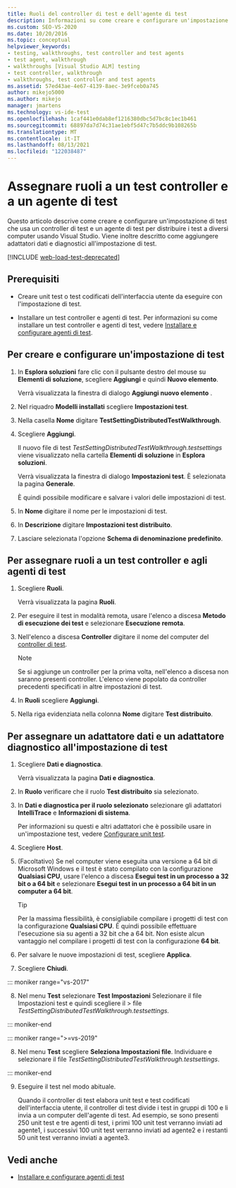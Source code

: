 ```yaml
---
title: Ruoli del controller di test e dell'agente di test
description: Informazioni su come creare e configurare un'impostazione test che usa un test controller e un agente di test per distribuire i test tra più computer usando Visual Studio.
ms.custom: SEO-VS-2020
ms.date: 10/20/2016
ms.topic: conceptual
helpviewer_keywords:
- testing, walkthroughs, test controller and test agents
- test agent, walkthrough
- walkthroughs [Visual Studio ALM] testing
- test controller, walkthrough
- walkthroughs, test controller and test agents
ms.assetid: 57ed43ae-4e67-4139-8aec-3e9fceb0a745
author: mikejo5000
ms.author: mikejo
manager: jmartens
ms.technology: vs-ide-test
ms.openlocfilehash: 1caf441e0dab8ef1216380dbc5d7bc8c1ec1b461
ms.sourcegitcommit: 68897da7d74c31ae1ebf5d47c7b5ddc9b108265b
ms.translationtype: MT
ms.contentlocale: it-IT
ms.lasthandoff: 08/13/2021
ms.locfileid: "122038487"
---
```

# <a name="assign-roles-to-a-test-controller-and-test-agent"></a>Assegnare ruoli a un test controller e a un agente di test

Questo articolo descrive come creare e configurare un'impostazione di test che usa un controller di test e un agente di test per distribuire i test a diversi computer usando Visual Studio. Viene inoltre descritto come aggiungere adattatori dati e diagnostici all'impostazione di test.

[!INCLUDE [web-load-test-deprecated](includes/web-load-test-deprecated.md)]

## <a name="prerequisites"></a>Prerequisiti

- Creare unit test o test codificati dell'interfaccia utente da eseguire con l'impostazione di test.

- Installare un test controller e agenti di test. Per informazioni su come installare un test controller e agenti di test, vedere [Installare e configurare agenti di test](../test/lab-management/install-configure-test-agents.md).

## <a name="to-create-and-configure-a-test-setting"></a>Per creare e configurare un'impostazione di test

1. In **Esplora soluzioni** fare clic con il pulsante destro del mouse su **Elementi di soluzione**, scegliere **Aggiungi** e quindi **Nuovo elemento**.

     Verrà visualizzata la finestra di dialogo **Aggiungi nuovo elemento** .

2. Nel riquadro **Modelli installati** scegliere **Impostazioni test**.

3. Nella casella **Nome** digitare **TestSettingDistributedTestWalkthrough**.

4. Scegliere **Aggiungi**.

     Il nuovo file di test *TestSettingDistributedTestWalkthrough.testsettings* viene visualizzato nella cartella **Elementi di soluzione** in **Esplora soluzioni**.

     Verrà visualizzata la finestra di dialogo **Impostazioni test**. È selezionata la pagina **Generale**.

     È quindi possibile modificare e salvare i valori delle impostazioni di test.

5. In **Nome** digitare il nome per le impostazioni di test.

6. In **Descrizione** digitare **Impostazioni test distribuito**.

7. Lasciare selezionata l'opzione **Schema di denominazione predefinito**.

## <a name="to-assign-roles-to-a-test-controller-and-test-agents"></a>Per assegnare ruoli a un test controller e agli agenti di test

1. Scegliere **Ruoli**.

     Verrà visualizzata la pagina **Ruoli**.

2. Per eseguire il test in modalità remota, usare l'elenco a discesa **Metodo di esecuzione dei test** e selezionare **Esecuzione remota**.

3. Nell'elenco a discesa **Controller** digitare il nome del computer del [controller di test](../test/lab-management/install-configure-test-agents.md).

    > [!NOTE]
    > Se si aggiunge un controller per la prima volta, nell'elenco a discesa non saranno presenti controller. L'elenco viene popolato da controller precedenti specificati in altre impostazioni di test.

4. In **Ruoli** scegliere **Aggiungi**.

5. Nella riga evidenziata nella colonna **Nome** digitare **Test distribuito**.

## <a name="to-assign-a-diagnostic-and-data-adapter-to-your-test-setting"></a>Per assegnare un adattatore dati e un adattatore diagnostico all'impostazione di test

1. Scegliere **Dati e diagnostica**.

     Verrà visualizzata la pagina **Dati e diagnostica**.

2. In **Ruolo** verificare che il ruolo **Test distribuito** sia selezionato.

3. In **Dati e diagnostica per il ruolo selezionato** selezionare gli adattatori **IntelliTrace** e **Informazioni di sistema**.

     Per informazioni su questi e altri adattatori che è possibile usare in un'impostazione test, vedere [Configurare unit test](../test/configure-unit-tests-by-using-a-dot-runsettings-file.md).

4. Scegliere **Host**.

5. (Facoltativo) Se nel computer viene eseguita una versione a 64 bit di Microsoft Windows e il test è stato compilato con la configurazione **Qualsiasi CPU**, usare l'elenco a discesa **Esegui test in un processo a 32 bit o a 64 bit** e selezionare **Esegui test in un processo a 64 bit in un computer a 64 bit**.

    > [!TIP]
    > Per la massima flessibilità, è consigliabile compilare i progetti di test con la configurazione **Qualsiasi CPU**. È quindi possibile effettuare l'esecuzione sia su agenti a 32 bit che a 64 bit. Non esiste alcun vantaggio nel compilare i progetti di test con la configurazione **64 bit**.

6. Per salvare le nuove impostazioni di test, scegliere **Applica**.

7. Scegliere **Chiudi**.

::: moniker range="vs-2017"

8. Nel menu **Test** selezionare **Test Impostazioni** Selezionare il file Impostazioni test e quindi scegliere il >  file *TestSettingDistributedTestWalkthrough.testsettings.*

::: moniker-end

::: moniker range=">=vs-2019"

8. Nel menu **Test** scegliere **Seleziona Impostazioni file**. Individuare e selezionare il file *TestSettingDistributedTestWalkthrough.testsettings*.

::: moniker-end

9. Eseguire il test nel modo abituale.

     Quando il controller di test elabora unit test e test codificati dell'interfaccia utente, il controller di test divide i test in gruppi di 100 e li invia a un computer dell'agente di test. Ad esempio, se sono presenti 250 unit test e tre agenti di test, i primi 100 unit test verranno inviati ad agente1, i successivi 100 unit test verranno inviati ad agente2 e i restanti 50 unit test verranno inviati a agente3.

## <a name="see-also"></a>Vedi anche

- [Installare e configurare agenti di test](../test/lab-management/install-configure-test-agents.md)
